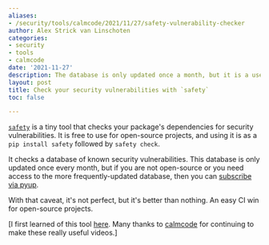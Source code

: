 ```yaml
---
aliases:
- /security/tools/calmcode/2021/11/27/safety-vulnerability-checker
author: Alex Strick van Linschoten
categories:
- security
- tools
- calmcode
date: '2021-11-27'
description: The database is only updated once a month, but it is a useful check nonetheless.
layout: post
title: Check your security vulnerabilities with `safety`
toc: false

---
```


[`safety`](https://github.com/pyupio/safety) is a tiny tool that checks your package's dependencies for security vulnerabilities. It is free to use for open-source projects, and using it is as a `pip install safety` followed by `safety check`.

It checks a database of known security vulnerabilities. This database is only updated once every month, but if you are not open-source or you need access to the more frequently-updated database, then you can [subscribe via pyup](https://pyup.io/pricing/).

With that caveat, it's not perfect, but it's better than nothing. An easy CI win for open-source projects.

[I first learned of this tool [here](https://calmcode.io/shorts/safety.py.html).
Many thanks to [calmcode](https://calmcode.io/) for continuing to make these
really useful videos.]
